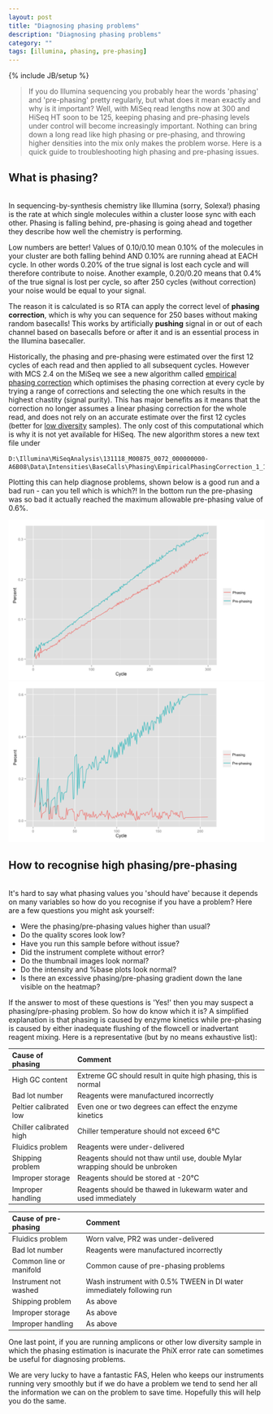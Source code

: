 ```yaml
---
layout: post
title: "Diagnosing phasing problems"
description: "Diagnosing phasing problems"
category: ""
tags: [illumina, phasing, pre-phasing]
---
```

{% include JB/setup %}

> If you do Illumina sequencing you probably hear the words 'phasing' and 'pre-phasing' pretty regularly, but what does it mean exactly and why is it important? Well, with MiSeq read lengths now at 300 and HiSeq HT soon to be 125, keeping phasing and pre-phasing levels under control will become increasingly important. Nothing can bring down a long read like high phasing or pre-phasing, and throwing higher densities into the mix only makes the problem worse. Here is a quick guide to troubleshooting high phasing and pre-phasing issues.


## What is phasing? ##
<br>
In sequencing-by-synthesis chemistry like Illumina (sorry, Solexa!) phasing is the rate at which single molecules within a cluster loose sync with each other. Phasing is falling behind, pre-phasing is going ahead and together they describe how well the chemistry is performing.

Low numbers are better! Values of 0.10/0.10 mean 0.10% of the molecules in your cluster are both falling behind AND 0.10% are running ahead at EACH cycle. In other words 0.20% of the true signal is lost each cycle and will therefore contribute to noise. Another example, 0.20/0.20 means that 0.4% of the true signal is lost per cycle, so after 250 cycles (without correction) your noise would be equal to your signal.

The reason it is calculated is so RTA can apply the correct level of **phasing correction**, which is why you can sequence for 250 bases without making random basecalls! This works by artificially **pushing** signal in or out of each channel based on basecalls before or after it and is an essential process in the Illumina basecaller.

Historically, the phasing and pre-phasing were estimated over the first 12 cycles of each read and then applied to all subsequent cycles. However with MCS 2.4 on the MiSeq we see a new algorithm called [empirical phasing correction](http://res.illumina.com/documents/products/technotes/technote_low_diversity_rta.pdf) which optimises the phasing correction at every cycle by trying a range of corrections and selecting the one which results in the highest chastity (signal purity). This has major benefits as it means that the correction no longer assumes a linear phasing correction for the whole read, and does not rely on an accurate estimate over the first 12 cycles (better for [low diversity](http://pathogenomics.bham.ac.uk/blog/2012/08/sequencing-low-diversity-libraries-on-illumina-miseq/) samples). The only cost of this computational which is why it is not yet available for HiSeq. The new algorithm stores a new text file under 

```
D:\Illumina\MiSeqAnalysis\131118_M00875_0072_000000000-A6B08\Data\Intensities\BaseCalls\Phasing\EmpiricalPhasingCorrection_1_1_1101.txt
```

Plotting this can help diagnose problems, shown below is a good run and a bad run - can you tell which is which?! In the bottom run the pre-phasing was so bad it actually reached the maximum allowable pre-phasing value of 0.6%.

<img src="/images/emp_phasing2.png" alt="Empirical phasing 2" width="575">
<img src="/images/emp_phasing1.png" alt="Empirical phasing 1" width="575">


## How to recognise high phasing/pre-phasing ##
<br>
It's hard to say what phasing values you 'should have' because it depends on many variables so how do you recognise if you have a problem? Here are a few questions you might ask yourself: 

+ Were the phasing/pre-phasing values higher than usual?
+ Do the quality scores look low?
+ Have you run this sample before without issue?
+ Did the instrument complete without error?
+ Do the thumbnail images look normal?
+ Do the intensity and %base plots look normal?
+ Is there an excessive phasing/pre-phasing gradient down the lane visible on the heatmap?

If the answer to most of these questions is 'Yes!' then you may suspect a phasing/pre-phasing problem. So how do know which it is? A simplified explanation is that phasing is caused by enzyme kinetics while pre-phasing is caused by either inadequate flushing of the flowcell or inadvertant reagent mixing. Here is a representative (but by no means exhaustive list):


|Cause of phasing         |Comment									
|:------------------------|:----------------------------------------------------------------------------|
|High GC content          |Extreme GC should result in quite high phasing, this is normal		|
|Bad lot number           |Reagents were manufactured incorrectly					|
|Peltier calibrated low   |Even one or two degrees can effect the enzyme kinetics			|
|Chiller calibrated high  |Chiller temperature should not exceed 6&#176;C				|
|Fluidics problem         |Reagents were under-delivered						|
|Shipping problem         |Reagents should not thaw until use, double Mylar wrapping should be unbroken |
|Improper storage         |Reagents should be stored at -20&#176;C			     		|
|Improper handling        |Reagents should be thawed in lukewarm water and used immediately		|


|Cause of pre-phasing   |Comment
|:----------------------|:----------------------------------------------------------------------|
|Fluidics problem	|Worn valve, PR2 was under-delivered					|
|Bad lot number		|Reagents were manufactured incorrectly				|
|Common line or manifold|Common cause of pre-phasing problems					|
|Instrument not washed	|Wash instrument with 0.5% TWEEN in DI water immediately following run 	|
|Shipping problem	|As above								|
|Improper storage	|As above								|
|Improper handling	|As above								|


One last point, if you are running amplicons or other low diversity sample in which the phasing estimation is inacurate the PhiX error rate can sometimes be useful for diagnosing problems.

We are very lucky to have a fantastic FAS, Helen who keeps our instruments running very smoothly but if we do have a problem we tend to send her all the information we can on the problem to save time. Hopefully this will help you do the same.




